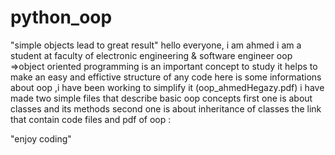 # python_oop
"simple objects lead to great result"
hello everyone, i am ahmed
i am a student at faculty of electronic engineering & software engineer
oop =>object oriented programming is an important concept to study
it helps to make an easy and effictive structure of any code
here is some informations about oop ,i have been working to simplify it
(oop_ahmedHegazy.pdf)
i have made two simple files that describe basic oop concepts
first one is about classes and its methods
second one is about inheritance of classes
the link that contain code files and pdf of oop :

"enjoy coding"
